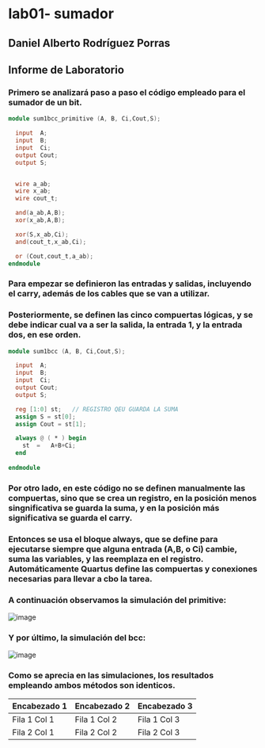 # lab01- sumador 
## Daniel Alberto Rodríguez Porras

## Informe de Laboratorio 

### Primero se analizará paso a paso el código empleado para el sumador de un bit. 
```verilog
module sum1bcc_primitive (A, B, Ci,Cout,S);

  input  A;
  input  B;
  input  Ci;
  output Cout;
  output S;


  wire a_ab;
  wire x_ab;
  wire cout_t;

  and(a_ab,A,B);
  xor(x_ab,A,B);

  xor(S,x_ab,Ci);
  and(cout_t,x_ab,Ci);

  or (Cout,cout_t,a_ab);
endmodule
```

### Para empezar se definieron las entradas y salidas, incluyendo el carry, además de los cables que se van a utilizar.

### Posteriormente, se definen las cinco compuertas lógicas, y se debe indicar cual va a ser la salida, la entrada 1, y la entrada dos, en ese orden.

```verilog
module sum1bcc (A, B, Ci,Cout,S);

  input  A;
  input  B;
  input  Ci;
  output Cout;
  output S;

  reg [1:0] st;   // REGISTRO QEU GUARDA LA SUMA 
  assign S = st[0];
  assign Cout = st[1];

  always @ ( * ) begin
  	st  = 	A+B+Ci;
  end
  
endmodule
```

### Por otro lado, en este código no se definen manualmente las compuertas, sino que se crea un registro, en la posición menos singnificativa se guarda la suma, y en la posición más significativa se guarda el carry.
### Entonces se usa el bloque always, que se define para ejecutarse siempre que alguna entrada (A,B, o Ci) cambie, suma las variables, y las reemplaza en el registro. Automáticamente Quartus define las compuertas y conexiones necesarias para llevar a cbo la tarea.

### A continuación observamos la simulación del primitive:
![image](https://github.com/user-attachments/assets/0c57791e-7302-4360-898a-753086a46ce0)

### Y por último, la simulación del bcc:

![image](https://github.com/user-attachments/assets/d45ea73f-5f1e-4d83-a8e2-71e1895c89e7)

### Como se aprecia en las simulaciones, los resultados empleando ambos métodos son identicos. 

| Encabezado 1 | Encabezado 2 | Encabezado 3 |
|--------------|--------------|--------------|
| Fila 1 Col 1 | Fila 1 Col 2 | Fila 1 Col 3 |
| Fila 2 Col 1 | Fila 2 Col 2 | Fila 2 Col 3 |






